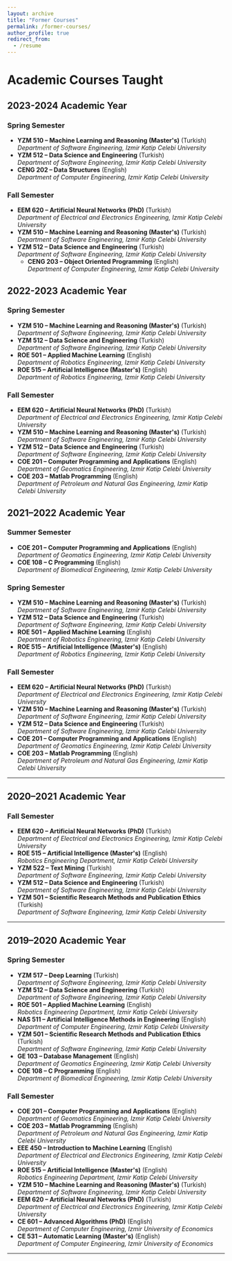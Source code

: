 ```yaml
---
layout: archive
title: "Former Courses"
permalink: /former-courses/
author_profile: true
redirect_from:
  - /resume
---
```



# Academic Courses Taught

## 2023-2024 Academic Year

### Spring Semester
- **YZM 510 – Machine Learning and Reasoning (Master's)** (Turkish)  
  *Department of Software Engineering, Izmir Katip Celebi University*
- **YZM 512 – Data Science and Engineering** (Turkish)  
  *Department of Software Engineering, Izmir Katip Celebi University*
- **CENG 202 – Data Structures** (English)  
  *Department of Computer Engineering, Izmir Katip Celebi University*

### Fall Semester
- **EEM 620 – Artificial Neural Networks (PhD)** (Turkish)  
  *Department of Electrical and Electronics Engineering, Izmir Katip Celebi University*
- **YZM 510 – Machine Learning and Reasoning (Master's)** (Turkish)  
  *Department of Software Engineering, Izmir Katip Celebi University*
- **YZM 512 – Data Science and Engineering** (Turkish)  
  *Department of Software Engineering, Izmir Katip Celebi University*
  - **CENG 203 – Object Oriented Programming** (English)  
  *Department of Computer Engineering, Izmir Katip Celebi University*

## 2022-2023 Academic Year

### Spring Semester
- **YZM 510 – Machine Learning and Reasoning (Master's)** (Turkish)  
  *Department of Software Engineering, Izmir Katip Celebi University*
- **YZM 512 – Data Science and Engineering** (Turkish)  
  *Department of Software Engineering, Izmir Katip Celebi University*
- **ROE 501 – Applied Machine Learning** (English)  
  *Department of Robotics Engineering, Izmir Katip Celebi University*
- **ROE 515 – Artificial Intelligence (Master's)** (English)  
  *Department of Robotics Engineering, Izmir Katip Celebi University*

### Fall Semester
- **EEM 620 – Artificial Neural Networks (PhD)** (Turkish)  
  *Department of Electrical and Electronics Engineering, Izmir Katip Celebi University*
- **YZM 510 – Machine Learning and Reasoning (Master's)** (Turkish)  
  *Department of Software Engineering, Izmir Katip Celebi University*
- **YZM 512 – Data Science and Engineering** (Turkish)  
  *Department of Software Engineering, Izmir Katip Celebi University*
- **COE 201 – Computer Programming and Applications** (English)  
  *Department of Geomatics Engineering, Izmir Katip Celebi University*
- **COE 203 – Matlab Programming** (English)  
  *Department of Petroleum and Natural Gas Engineering, Izmir Katip Celebi University*

## 2021–2022 Academic Year

### Summer Semester
- **COE 201 – Computer Programming and Applications** (English)  
  *Department of Geomatics Engineering, Izmir Katip Celebi University*
- **COE 108 – C Programming** (English)  
  *Department of Biomedical Engineering, Izmir Katip Celebi University*

### Spring Semester
- **YZM 510 – Machine Learning and Reasoning (Master's)** (Turkish)  
  *Department of Software Engineering, Izmir Katip Celebi University*
- **YZM 512 – Data Science and Engineering** (Turkish)  
  *Department of Software Engineering, Izmir Katip Celebi University*
- **ROE 501 – Applied Machine Learning** (English)  
  *Department of Robotics Engineering, Izmir Katip Celebi University*
- **ROE 515 – Artificial Intelligence (Master's)** (English)  
  *Department of Robotics Engineering, Izmir Katip Celebi University*

### Fall Semester
- **EEM 620 – Artificial Neural Networks (PhD)** (Turkish)  
  *Department of Electrical and Electronics Engineering, Izmir Katip Celebi University*
- **YZM 510 – Machine Learning and Reasoning (Master's)** (Turkish)  
  *Department of Software Engineering, Izmir Katip Celebi University*
- **YZM 512 – Data Science and Engineering** (Turkish)  
  *Department of Software Engineering, Izmir Katip Celebi University*
- **COE 201 – Computer Programming and Applications** (English)  
  *Department of Geomatics Engineering, Izmir Katip Celebi University*
- **COE 203 – Matlab Programming** (English)  
  *Department of Petroleum and Natural Gas Engineering, Izmir Katip Celebi University*

---

## 2020–2021 Academic Year

### Fall Semester
- **EEM 620 – Artificial Neural Networks (PhD)** (Turkish)  
  *Department of Electrical and Electronics Engineering, Izmir Katip Celebi University*
- **ROE 515 – Artificial Intelligence (Master's)** (English)  
  *Robotics Engineering Department, Izmir Katip Celebi University*
- **YZM 522 – Text Mining** (Turkish)  
  *Department of Software Engineering, Izmir Katip Celebi University*
- **YZM 512 – Data Science and Engineering** (Turkish)  
  *Department of Software Engineering, Izmir Katip Celebi University*
- **YZM 501 – Scientific Research Methods and Publication Ethics** (Turkish)  
  *Department of Software Engineering, Izmir Katip Celebi University*

---

## 2019–2020 Academic Year

### Spring Semester
- **YZM 517 – Deep Learning** (Turkish)  
  *Department of Software Engineering, Izmir Katip Celebi University*
- **YZM 512 – Data Science and Engineering** (Turkish)  
  *Department of Software Engineering, Izmir Katip Celebi University*
- **ROE 501 – Applied Machine Learning** (English)  
  *Robotics Engineering Department, Izmir Katip Celebi University*
- **NAS 511 – Artificial Intelligence Methods in Engineering** (English)  
  *Department of Computer Engineering, Izmir Katip Celebi University*
- **YZM 501 – Scientific Research Methods and Publication Ethics** (Turkish)  
  *Department of Software Engineering, Izmir Katip Celebi University*
- **GE 103 – Database Management** (English)  
  *Department of Geomatics Engineering, Izmir Katip Celebi University*
- **COE 108 – C Programming** (English)  
  *Department of Biomedical Engineering, Izmir Katip Celebi University*

### Fall Semester
- **COE 201 – Computer Programming and Applications** (English)  
  *Department of Geomatics Engineering, Izmir Katip Celebi University*
- **COE 203 – Matlab Programming** (English)  
  *Department of Petroleum and Natural Gas Engineering, Izmir Katip Celebi University*
- **EEE 450 – Introduction to Machine Learning** (English)  
  *Department of Electrical and Electronics Engineering, Izmir Katip Celebi University*
- **ROE 515 – Artificial Intelligence (Master's)** (English)  
  *Robotics Engineering Department, Izmir Katip Celebi University*
- **YZM 510 – Machine Learning and Reasoning (Master's)** (Turkish)  
  *Department of Software Engineering, Izmir Katip Celebi University*
- **EEM 620 – Artificial Neural Networks (PhD)** (Turkish)  
  *Department of Electrical and Electronics Engineering, Izmir Katip Celebi University*
- **CE 601 – Advanced Algorithms (PhD)** (English)  
  *Department of Computer Engineering, Izmir University of Economics*
- **CE 531 – Automatic Learning (Master's)** (English)  
  *Department of Computer Engineering, Izmir University of Economics*

---

